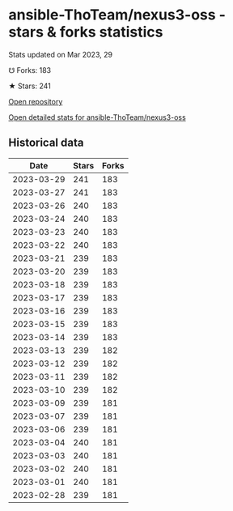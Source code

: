 # ansible-ThoTeam/nexus3-oss - stars & forks statistics

Stats updated on Mar 2023, 29

☋ Forks: 183

★ Stars: 241

[Open repository](https://github.com/ansible-ThoTeam/nexus3-oss)

[Open detailed stats for ansible-ThoTeam/nexus3-oss](https://reviewgithub.com/rep/ansible-ThoTeam/nexus3-oss)

## Historical data
| Date | Stars | Forks |
|------|-------|-------|
| 2023-03-29 | 241 | 183 | 
| 2023-03-27 | 241 | 183 | 
| 2023-03-26 | 240 | 183 | 
| 2023-03-24 | 240 | 183 | 
| 2023-03-23 | 240 | 183 | 
| 2023-03-22 | 240 | 183 | 
| 2023-03-21 | 239 | 183 | 
| 2023-03-20 | 239 | 183 | 
| 2023-03-18 | 239 | 183 | 
| 2023-03-17 | 239 | 183 | 
| 2023-03-16 | 239 | 183 | 
| 2023-03-15 | 239 | 183 | 
| 2023-03-14 | 239 | 183 | 
| 2023-03-13 | 239 | 182 | 
| 2023-03-12 | 239 | 182 | 
| 2023-03-11 | 239 | 182 | 
| 2023-03-10 | 239 | 182 | 
| 2023-03-09 | 239 | 181 | 
| 2023-03-07 | 239 | 181 | 
| 2023-03-06 | 239 | 181 | 
| 2023-03-04 | 240 | 181 | 
| 2023-03-03 | 240 | 181 | 
| 2023-03-02 | 240 | 181 | 
| 2023-03-01 | 240 | 181 | 
| 2023-02-28 | 239 | 181 | 

